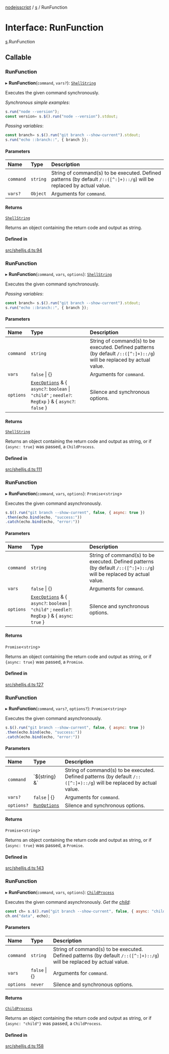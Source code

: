 [nodejsscript](../README.md) / [s](../modules/s.md) / RunFunction

# Interface: RunFunction

[s](../modules/s.md).RunFunction

## Callable

### RunFunction

▸ **RunFunction**(`command`, `vars?`): [`ShellString`](../modules/s.md#shellstring)

Executes the given command synchronously.

*Synchronous simple examples*:
```js
s.run("node --version");
const version= s.$().run("node --version").stdout;
```
*Passing variables*:
```js
const branch= s.$().run("git branch --show-current").stdout;
s.run("echo ::branch::", { branch });
```

#### Parameters

| Name | Type | Description |
| :------ | :------ | :------ |
| `command` | `string` | String of command(s) to be executed. Defined patterns (by default `/::([^:]+)::/g`) will be replaced by actual value. |
| `vars?` | `Object` | Arguments for `command`. |

#### Returns

[`ShellString`](../modules/s.md#shellstring)

Returns an object containing the return code and output as string.

#### Defined in

[src/shelljs.d.ts:94](https://github.com/jaandrle/nodejsscript/blob/9ae5d73/src/shelljs.d.ts#L94)

### RunFunction

▸ **RunFunction**(`command`, `vars`, `options`): [`ShellString`](../modules/s.md#shellstring)

Executes the given command synchronously.

*Passing variables*:
```js
const branch= s.$().run("git branch --show-current").stdout;
s.run("echo ::branch::", { branch });
```

#### Parameters

| Name | Type | Description |
| :------ | :------ | :------ |
| `command` | `string` | String of command(s) to be executed. Defined patterns (by default `/::([^:]+)::/g`) will be replaced by actual value. |
| `vars` | ``false`` \| {} | Arguments for `command`. |
| `options` | [`ExecOptions`](s.ExecOptions.md) & { `async?`: `boolean` \| ``"child"`` ; `needle?`: `RegExp`  } & { `async?`: ``false``  } | Silence and synchronous options. |

#### Returns

[`ShellString`](../modules/s.md#shellstring)

Returns an object containing the return code and output as string,
				  or if `{async: true}` was passed, a `ChildProcess`.

#### Defined in

[src/shelljs.d.ts:111](https://github.com/jaandrle/nodejsscript/blob/9ae5d73/src/shelljs.d.ts#L111)

### RunFunction

▸ **RunFunction**(`command`, `vars`, `options`): `Promise`<`string`\>

Executes the given command asynchronously.
```js
s.$().run("git branch --show-current", false, { async: true })
.then(echo.bind(echo, "success:"))
.catch(echo.bind(echo, "error:"))
```

#### Parameters

| Name | Type | Description |
| :------ | :------ | :------ |
| `command` | `string` | String of command(s) to be executed. Defined patterns (by default `/::([^:]+)::/g`) will be replaced by actual value. |
| `vars` | ``false`` \| {} | Arguments for `command`. |
| `options` | [`ExecOptions`](s.ExecOptions.md) & { `async?`: `boolean` \| ``"child"`` ; `needle?`: `RegExp`  } & { `async`: ``true``  } | Silence and synchronous options. |

#### Returns

`Promise`<`string`\>

Returns an object containing the return code and output as string,
				  or if `{async: true}` was passed, a `Promise`.

#### Defined in

[src/shelljs.d.ts:127](https://github.com/jaandrle/nodejsscript/blob/9ae5d73/src/shelljs.d.ts#L127)

### RunFunction

▸ **RunFunction**(`command`, `vars?`, `options?`): `Promise`<`string`\>

Executes the given command asynchronously.
```js
s.$().run("git branch --show-current", false, { async: true })
.then(echo.bind(echo, "success:"))
.catch(echo.bind(echo, "error:"))
```

#### Parameters

| Name | Type | Description |
| :------ | :------ | :------ |
| `command` | \`${string} &\` | String of command(s) to be executed. Defined patterns (by default `/::([^:]+)::/g`) will be replaced by actual value. |
| `vars?` | ``false`` \| {} | Arguments for `command`. |
| `options?` | [`RunOptions`](../modules/s.md#runoptions) | Silence and synchronous options. |

#### Returns

`Promise`<`string`\>

Returns an object containing the return code and output as string,
				  or if `{async: true}` was passed, a `Promise`.

#### Defined in

[src/shelljs.d.ts:143](https://github.com/jaandrle/nodejsscript/blob/9ae5d73/src/shelljs.d.ts#L143)

### RunFunction

▸ **RunFunction**(`command`, `vars`, `options`): [`ChildProcess`](../classes/s.child.ChildProcess.md)

Executes the given command asynchronously. *Get the [child](../modules/s.child.md)*:
```js
const ch= s.$().run("git branch --show-current", false, { async: "child" });
ch.on("data", echo);
```

#### Parameters

| Name | Type | Description |
| :------ | :------ | :------ |
| `command` | `string` | String of command(s) to be executed. Defined patterns (by default `/::([^:]+)::/g`) will be replaced by actual value. |
| `vars` | ``false`` \| {} | Arguments for `command`. |
| `options` | `never` | Silence and synchronous options. |

#### Returns

[`ChildProcess`](../classes/s.child.ChildProcess.md)

Returns an object containing the return code and output as string,
				  or if `{async: "child"}` was passed, a `ChildProcess`.

#### Defined in

[src/shelljs.d.ts:158](https://github.com/jaandrle/nodejsscript/blob/9ae5d73/src/shelljs.d.ts#L158)

